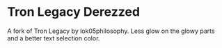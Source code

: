 # Tron Legacy Derezzed

A fork of Tron Legacy by lok05philosophy. Less glow on the glowy parts and a better text selection color.
